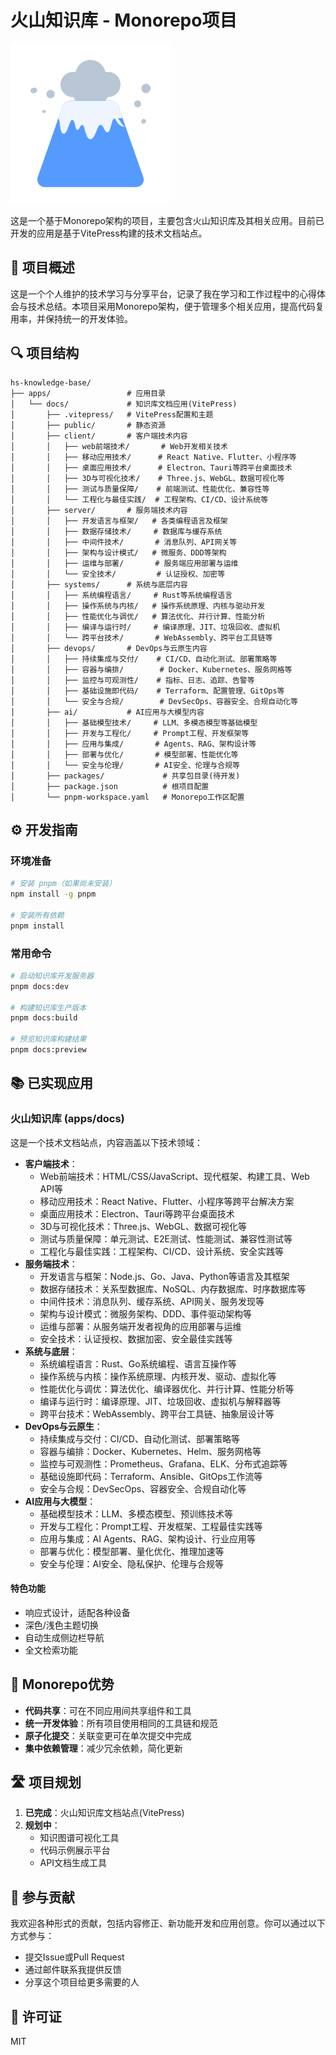 # 火山知识库 - Monorepo项目

![火山知识库](./apps/docs/public/img/logo.png)

这是一个基于Monorepo架构的项目，主要包含火山知识库及其相关应用。目前已开发的应用是基于VitePress构建的技术文档站点。

## 🚀 项目概述

这是一个个人维护的技术学习与分享平台，记录了我在学习和工作过程中的心得体会与技术总结。本项目采用Monorepo架构，便于管理多个相关应用，提高代码复用率，并保持统一的开发体验。

## 🔍 项目结构

```
hs-knowledge-base/
├── apps/                 # 应用目录
│   └── docs/             # 知识库文档应用(VitePress)
│       ├── .vitepress/   # VitePress配置和主题
│       ├── public/       # 静态资源
│       ├── client/       # 客户端技术内容
│       │   ├── web前端技术/       # Web开发相关技术
│       │   ├── 移动应用技术/      # React Native、Flutter、小程序等
│       │   ├── 桌面应用技术/      # Electron、Tauri等跨平台桌面技术
│       │   ├── 3D与可视化技术/    # Three.js、WebGL、数据可视化等
│       │   ├── 测试与质量保障/    # 前端测试、性能优化、兼容性等
│       │   └── 工程化与最佳实践/  # 工程架构、CI/CD、设计系统等
│       ├── server/       # 服务端技术内容
│       │   ├── 开发语言与框架/   # 各类编程语言及框架
│       │   ├── 数据存储技术/     # 数据库与缓存系统
│       │   ├── 中间件技术/       # 消息队列、API网关等
│       │   ├── 架构与设计模式/   # 微服务、DDD等架构
│       │   ├── 运维与部署/       # 服务端应用部署与运维
│       │   └── 安全技术/         # 认证授权、加密等
│       ├── systems/      # 系统与底层内容
│       │   ├── 系统编程语言/     # Rust等系统编程语言
│       │   ├── 操作系统与内核/   # 操作系统原理、内核与驱动开发
│       │   ├── 性能优化与调优/   # 算法优化、并行计算、性能分析
│       │   ├── 编译与运行时/     # 编译原理、JIT、垃圾回收、虚拟机
│       │   └── 跨平台技术/       # WebAssembly、跨平台工具链等
│       ├── devops/       # DevOps与云原生内容
│       │   ├── 持续集成与交付/    # CI/CD、自动化测试、部署策略等
│       │   ├── 容器与编排/        # Docker、Kubernetes、服务网格等
│       │   ├── 监控与可观测性/    # 指标、日志、追踪、告警等
│       │   ├── 基础设施即代码/    # Terraform、配置管理、GitOps等
│       │   └── 安全与合规/        # DevSecOps、容器安全、合规自动化等
│       ├── ai/           # AI应用与大模型内容
│       │   ├── 基础模型技术/     # LLM、多模态模型等基础模型
│       │   ├── 开发与工程化/     # Prompt工程、开发框架等
│       │   ├── 应用与集成/       # Agents、RAG、架构设计等
│       │   ├── 部署与优化/       # 模型部署、性能优化等
│       │   └── 安全与伦理/       # AI安全、伦理与合规等
│       ├── packages/             # 共享包目录(待开发)
│       ├── package.json          # 根项目配置
│       └── pnpm-workspace.yaml   # Monorepo工作区配置
```

## ⚙️ 开发指南

### 环境准备

```bash
# 安装 pnpm（如果尚未安装）
npm install -g pnpm

# 安装所有依赖
pnpm install
```

### 常用命令

```bash
# 启动知识库开发服务器
pnpm docs:dev

# 构建知识库生产版本
pnpm docs:build

# 预览知识库构建结果
pnpm docs:preview
```

## 📚 已实现应用

### 火山知识库 (apps/docs)

这是一个技术文档站点，内容涵盖以下技术领域：

- **客户端技术**：
  - Web前端技术：HTML/CSS/JavaScript、现代框架、构建工具、Web API等
  - 移动应用技术：React Native、Flutter、小程序等跨平台解决方案
  - 桌面应用技术：Electron、Tauri等跨平台桌面技术
  - 3D与可视化技术：Three.js、WebGL、数据可视化等
  - 测试与质量保障：单元测试、E2E测试、性能测试、兼容性测试等
  - 工程化与最佳实践：工程架构、CI/CD、设计系统、安全实践等
- **服务端技术**：
  - 开发语言与框架：Node.js、Go、Java、Python等语言及其框架
  - 数据存储技术：关系型数据库、NoSQL、内存数据库、时序数据库等
  - 中间件技术：消息队列、缓存系统、API网关、服务发现等
  - 架构与设计模式：微服务架构、DDD、事件驱动架构等
  - 运维与部署：从服务端开发者视角的应用部署与运维
  - 安全技术：认证授权、数据加密、安全最佳实践等
- **系统与底层**：
  - 系统编程语言：Rust、Go系统编程、语言互操作等
  - 操作系统与内核：操作系统原理、内核开发、驱动、虚拟化等
  - 性能优化与调优：算法优化、编译器优化、并行计算、性能分析等
  - 编译与运行时：编译原理、JIT、垃圾回收、虚拟机与解释器等
  - 跨平台技术：WebAssembly、跨平台工具链、抽象层设计等
- **DevOps与云原生**：
  - 持续集成与交付：CI/CD、自动化测试、部署策略等
  - 容器与编排：Docker、Kubernetes、Helm、服务网格等
  - 监控与可观测性：Prometheus、Grafana、ELK、分布式追踪等
  - 基础设施即代码：Terraform、Ansible、GitOps工作流等
  - 安全与合规：DevSecOps、容器安全、合规自动化等
- **AI应用与大模型**：
  - 基础模型技术：LLM、多模态模型、预训练技术等
  - 开发与工程化：Prompt工程、开发框架、工程最佳实践等
  - 应用与集成：AI Agents、RAG、架构设计、行业应用等
  - 部署与优化：模型部署、量化优化、推理加速等
  - 安全与伦理：AI安全、隐私保护、伦理与合规等

#### 特色功能

- 响应式设计，适配各种设备
- 深色/浅色主题切换
- 自动生成侧边栏导航
- 全文检索功能

## 🔄 Monorepo优势

- **代码共享**：可在不同应用间共享组件和工具
- **统一开发体验**：所有项目使用相同的工具链和规范
- **原子化提交**：关联变更可在单次提交中完成
- **集中依赖管理**：减少冗余依赖，简化更新

## 🛣️ 项目规划

1. **已完成**：火山知识库文档站点(VitePress)
2. **规划中**：
   - 知识图谱可视化工具
   - 代码示例展示平台
   - API文档生成工具

## 🤝 参与贡献

我欢迎各种形式的贡献，包括内容修正、新功能开发和应用创意。你可以通过以下方式参与：

- 提交Issue或Pull Request
- 通过邮件联系我提供反馈
- 分享这个项目给更多需要的人

## 📄 许可证

MIT 